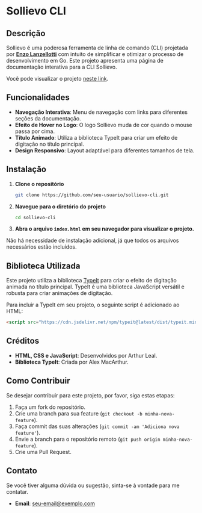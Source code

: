 # Sollievo CLI
## Descrição
Sollievo é uma poderosa ferramenta de linha de comando (CLI) projetada por **[Enzo Lanzellotti](https://github.com/YlanzinhoY/Sollievo)** com intuito de simplificar e otimizar o processo de desenvolvimento em Go. Este projeto apresenta uma página de documentação interativa para a CLI Sollievo.

Você pode visualizar o projeto <a href="https://arthurdevleal.github.io/cli-website-documentation/" target="_blank">neste link</a>.

## Funcionalidades
* **Navegação Interativa**: Menu de navegação com links para diferentes seções da documentação.
* **Efeito de Hover no Logo**: O logo Sollievo muda de cor quando o mouse passa por cima.
* **Título Animado**: Utiliza a biblioteca TypeIt para criar um efeito de digitação no título principal.
* **Design Responsivo**: Layout adaptável para diferentes tamanhos de tela.
  
## Instalação
1. **Clone o repositório**
   ```bash
   git clone https://github.com/seu-usuario/sollievo-cli.git
   ```
2. **Navegue para o diretório do projeto**
   ```bash
   cd sollievo-cli
   ```
3. **Abra o arquivo `index.html` em seu navegador para visualizar o projeto.**

Não há necessidade de instalação adicional, já que todos os arquivos necessários estão incluídos.

## Biblioteca Utilizada
Este projeto utiliza a biblioteca [TypeIt](https://typeitjs.com/) para criar o efeito de digitação animada no título principal. TypeIt é uma biblioteca JavaScript versátil e robusta para criar animações de digitação.

Para incluir a TypeIt em seu projeto, o seguinte script é adicionado ao HTML:
```html
<script src="https://cdn.jsdelivr.net/npm/typeit@latest/dist/typeit.min.js"></script>
```
## Créditos
* **HTML, CSS e JavaScript**: Desenvolvidos por Arthur Leal.
* **Biblioteca TypeIt**: Criada por Alex MacArthur.

## Como Contribuir
Se desejar contribuir para este projeto, por favor, siga estas etapas:
1. Faça um fork do repositório.
2. Crie uma branch para sua feature (`git checkout -b minha-nova-feature`).
3. Faça commit das suas alterações (`git commit -am 'Adiciona nova feature'`).
4. Envie a branch para o repositório remoto (`git push origin minha-nova-feature`).
5. Crie uma Pull Request.

## Contato
Se você tiver alguma dúvida ou sugestão, sinta-se à vontade para me contatar.
* **Email**: seu-email@exemplo.com
